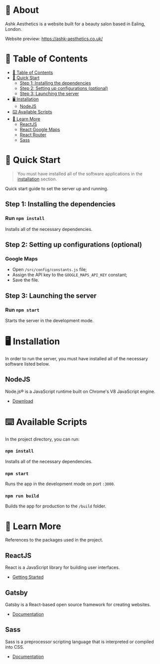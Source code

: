 # :cherry_blossom: About

Ashk Aesthetics is a website built for a beauty salon based in Ealing, London.

Website preview:
https://ashk-aesthetics.co.uk/

# :memo: Table of Contents

-   [:memo: Table of Contents](#memo-table-of-contents)
-   [:rocket: Quick Start](#rocket-quick-start)
    -   [Step 1: Installing the dependencies](#step-1-installing-the-dependencies)
    -   [Step 2: Setting up configurations (optional)](#step-2-setting-up-configurations-optional)
    -   [Step 3: Launching the server](#step-3-launching-the-server)
-   [:desktop_computer: Installation](#desktop_computer-installation)
    -   [NodeJS](#nodejs)
-   [:keyboard: Available Scripts](#keyboard-available-scripts)
-   [:green_book: Learn More](#green_book-learn-more)
    -   [ReactJS](#reactjs)
    -   [React Google Maps](#react-google-maps)
    -   [React Router](#react-router)
    -   [Sass](#sass)

# :rocket: Quick Start

> You must have installed all of the software applications in the [installation](#desktop_computer-installation) section.

Quick start guide to set the server up and running.

## Step 1: Installing the dependencies

### Run `npm install`

Installs all of the necessary dependencies.

## Step 2: Setting up configurations (optional)

### Google Maps

-   Open `/src/config/constants.js` file;
-   Assign the API key to the `GOOGLE_MAPS_API_KEY` constant;
-   Save the file.

## Step 3: Launching the server

### Run `npm start`

Starts the server in the development mode.

# :desktop_computer: Installation

In order to run the server, you must have installed all of the necessary software listed below.

## NodeJS

Node.js® is a JavaScript runtime built on Chrome's V8 JavaScript engine.

-   [Download](https://nodejs.org/en/)

# :keyboard: Available Scripts

In the project directory, you can run:

### `npm install`

Installs all of the necessary dependencies.

### `npm start`

Runs the app in the development mode on port `:3000`.

### `npm run build`

Builds the app for production to the `/build` folder.

# :green_book: Learn More

References to the packages used in the project.

## ReactJS

React is a JavaScript library for building user interfaces.

-   [Getting Started](https://reactjs.org/docs/getting-started.html)

## Gatsby

Gatsby is a React-based open source framework for creating websites.

-   [Documentation](https://www.gatsbyjs.com/docs/)

## Sass

Sass is a preprocessor scripting language that is interpreted or compiled into CSS.

-   [Documentation](https://sass-lang.com/documentation)
